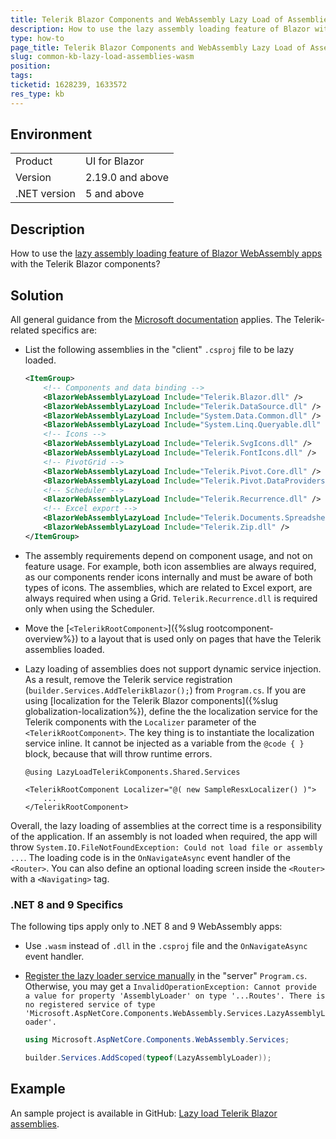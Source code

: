 ```yaml
---
title: Telerik Blazor Components and WebAssembly Lazy Load of Assemblies
description: How to use the lazy assembly loading feature of Blazor with the Telerik components.
type: how-to
page_title: Telerik Blazor Components and WebAssembly Lazy Load of Assemblies
slug: common-kb-lazy-load-assemblies-wasm
position:
tags:
ticketid: 1628239, 1633572
res_type: kb
---
```


## Environment

<table>
    <tbody>
        <tr>
            <td>Product</td>
            <td>UI for Blazor</td>
        </tr>
        <tr>
            <td>Version</td>
            <td>2.19.0 and above</td>
        </tr>
        <tr>
            <td>.NET version</td>
            <td>5 and above</td>
        </tr>
    </tbody>
</table>

## Description

How to use the [lazy assembly loading feature of Blazor WebAssembly apps](https://learn.microsoft.com/en-us/aspnet/core/blazor/webassembly-lazy-load-assemblies) with the Telerik Blazor components?

## Solution

All general guidance from the [Microsoft documentation](https://learn.microsoft.com/en-us/aspnet/core/blazor/webassembly-lazy-load-assemblies) applies. The Telerik-related specifics are:

* List the following assemblies in the "client" `.csproj` file to be lazy loaded.

    ````XML
    <ItemGroup>
        <!-- Components and data binding -->
        <BlazorWebAssemblyLazyLoad Include="Telerik.Blazor.dll" />
        <BlazorWebAssemblyLazyLoad Include="Telerik.DataSource.dll" />
        <BlazorWebAssemblyLazyLoad Include="System.Data.Common.dll" />
        <BlazorWebAssemblyLazyLoad Include="System.Linq.Queryable.dll" />
        <!-- Icons -->
        <BlazorWebAssemblyLazyLoad Include="Telerik.SvgIcons.dll" />
        <BlazorWebAssemblyLazyLoad Include="Telerik.FontIcons.dll" />
        <!-- PivotGrid -->
        <BlazorWebAssemblyLazyLoad Include="Telerik.Pivot.Core.dll" />
        <BlazorWebAssemblyLazyLoad Include="Telerik.Pivot.DataProviders.Xmla.dll" />
        <!-- Scheduler -->
        <BlazorWebAssemblyLazyLoad Include="Telerik.Recurrence.dll" />
        <!-- Excel export -->
        <BlazorWebAssemblyLazyLoad Include="Telerik.Documents.SpreadsheetStreaming.dll" />
        <BlazorWebAssemblyLazyLoad Include="Telerik.Zip.dll" />
    </ItemGroup>
    ````

* The assembly requirements depend on component usage, and not on feature usage. For example, both icon assemblies are always required, as our components render icons internally and must be aware of both types of icons. The assemblies, which are related to Excel export, are always required when using a Grid. `Telerik.Recurrence.dll` is required only when using the Scheduler.
* Move the [`<TelerikRootComponent>`]({%slug rootcomponent-overview%}) to a layout that is used only on pages that have the Telerik assemblies loaded.
* Lazy loading of assemblies does not support dynamic service injection. As a result, remove the Telerik service registration (`builder.Services.AddTelerikBlazor();`) from `Program.cs`. If you are using [localization for the Telerik Blazor components]({%slug globalization-localization%}), define the the localization service for the Telerik components with the `Localizer` parameter of the `<TelerikRootComponent>`. The key thing is to instantiate the localization service inline. It cannot be injected as a variable from the `@code { }` block, because that will throw runtime errors.

    ````RAZOR
    @using LazyLoadTelerikComponents.Shared.Services

    <TelerikRootComponent Localizer="@( new SampleResxLocalizer() )">
        ...
    </TelerikRootComponent>
    ````

Overall, the lazy loading of assemblies at the correct time is a responsibility of the application. If an assembly is not loaded when required, the app will throw `System.IO.FileNotFoundException: Could not load file or assembly ...`. The loading code is in the `OnNavigateAsync` event handler of the `<Router>`. You can also define an optional loading screen inside the `<Router>` with a `<Navigating>` tag.

### .NET 8 and 9 Specifics

The following tips apply only to .NET 8 and 9 WebAssembly apps:

* Use `.wasm` instead of `.dll` in the `.csproj` file and the `OnNavigateAsync` event handler.
* [Register the lazy loader service manually](https://github.com/dotnet/aspnetcore/issues/51966) in the "server" `Program.cs`. Otherwise, you may get a `InvalidOperationException: Cannot provide a value for property 'AssemblyLoader' on type '...Routes'. There is no registered service of type 'Microsoft.AspNetCore.Components.WebAssembly.Services.LazyAssemblyLoader'.`

    ````C#
    using Microsoft.AspNetCore.Components.WebAssembly.Services;

    builder.Services.AddScoped(typeof(LazyAssemblyLoader));
    ````

## Example

An sample project is available in GitHub: [Lazy load Telerik Blazor assemblies](https://github.com/telerik/blazor-ui/tree/master/common/lazy-load-assemblies-wasm).
